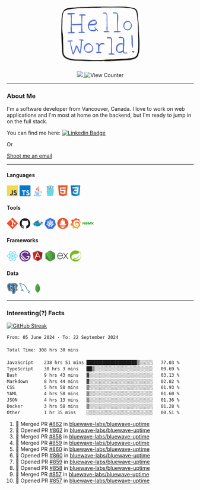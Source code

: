 <div align="center">
    <img src="./img/hello_world.webp" height="200px" width="">
    <div>
        <a href="https://www.linkedin.com/in/ajhollid">
            <img src="https://img.shields.io/badge/LinkedIn-blue"/>
        </a>
        <img src="https://komarev.com/ghpvc/?username=ajhollid&color=yellow" alt="View Counter">
    </div>
</div>

---

### About Me

I'm a software developer from Vancouver, Canada. I love to work on web applications and I'm most at home on the backend, but I'm ready to jump in on the full stack.

You can find me here: [![Linkedin Badge](https://img.shields.io/badge/-ajhollid-blue?style=flat&logo=Linkedin&logoColor=white)](https://www.linkedin.com/in/ajhollid)

Or

[Shoot me an email](mailto:ajhollid@gmail.com)

---

#### Languages

<div>
    <img src="./img/devicons/javascript-original.svg" width=30 height=30 alt="JavaScript">
    <img src="/img/devicons/typescript-original.svg" width=30 height=30 alt="TypeScript">
    <img src="./img/devicons/java-original.svg" width=30 height=30 alt="Java">
    <img src="./img/devicons/go-original.svg" width=30 height=30 alt="Golang">
    <img src="./img/devicons/html5-original.svg" width=30 height=30 alt="HTML 5">
    <img src="./img/devicons/css3-original.svg" width=30 height=30 alt="CSS 3">
</div>

#### Tools

<div>
    <img src="./img/devicons/git-original.svg" width=30 height=30 alt="Git">
    <img src="./img/devicons/github-original.svg" width=30 height=30 alt="Github">
    <img src="./img/devicons/docker-original.svg" width=30 
    height=30 alt="Docker">
    <img src="./img/devicons/kubernetes-original.svg" width=30 height=30 alt="K8">
    <img src="./img/devicons/prometheus-original.svg" width=30 height=30 alt="Prometheus">
    <img src="./img/devicons/grafana-original.svg" width=30 height=30 alt="Grafana">
    <img src="./img/devicons/nginx-original.svg" width=30 height=30 alt="Nginx">
</div>

#### Frameworks

<div>
    <img src="./img/devicons/react-original.svg" width=30 height=30 alt="React">
    <img src="./img/devicons/gatsby-original.svg" width=30 height=30 alt="Gatsby">
    <img src="./img/devicons/angularjs-original.svg" width=30 height=30 alt="AngularJS">
    <img src="./img/devicons/nodejs-original.svg" width=30 height=30 alt="NodeJS">
    <img src="./img/devicons/express-original.svg" width=30 height=30 alt="Express">
    <img src="./img/devicons/spring-original.svg" width=30 height=30 alt="Spring">
</div>

#### Data

<div>
    <img src="./img/devicons/postgresql-original.svg" width=30 height=30 alt="Postgresql">
    <img src="./img/devicons/mysql-original.svg" width=30 height=30 alt="Mysql">
    <img src="./img/devicons/mongodb-original.svg" width=30 height=30 alt="MongoDB">
</div>

---

### Interesting(?) Facts

[![GitHub Streak](http://github-readme-streak-stats.herokuapp.com?user=ajhollid)](https://git.io/streak-stats)

 <!--START_SECTION:waka-->

```txt
From: 05 June 2024 - To: 22 September 2024

Total Time: 308 hrs 30 mins

JavaScript    238 hrs 51 mins ███████████████████▒░░░░░   77.03 %
TypeScript    30 hrs 3 mins   ██▒░░░░░░░░░░░░░░░░░░░░░░   09.69 %
Bash          9 hrs 43 mins   ▓░░░░░░░░░░░░░░░░░░░░░░░░   03.13 %
Markdown      8 hrs 44 mins   ▓░░░░░░░░░░░░░░░░░░░░░░░░   02.82 %
CSS           5 hrs 58 mins   ▒░░░░░░░░░░░░░░░░░░░░░░░░   01.93 %
YAML          4 hrs 58 mins   ▒░░░░░░░░░░░░░░░░░░░░░░░░   01.60 %
JSON          4 hrs 13 mins   ▒░░░░░░░░░░░░░░░░░░░░░░░░   01.36 %
Docker        3 hrs 58 mins   ▒░░░░░░░░░░░░░░░░░░░░░░░░   01.28 %
Other         1 hr 35 mins    ░░░░░░░░░░░░░░░░░░░░░░░░░   00.51 %
```

<!--END_SECTION:waka-->


<!--START_SECTION:activity-->
1. 🎉 Merged PR [#862](https://github.com/bluewave-labs/bluewave-uptime/pull/862) in [bluewave-labs/bluewave-uptime](https://github.com/bluewave-labs/bluewave-uptime)
2. 💪 Opened PR [#862](https://github.com/bluewave-labs/bluewave-uptime/pull/862) in [bluewave-labs/bluewave-uptime](https://github.com/bluewave-labs/bluewave-uptime)
3. 🎉 Merged PR [#858](https://github.com/bluewave-labs/bluewave-uptime/pull/858) in [bluewave-labs/bluewave-uptime](https://github.com/bluewave-labs/bluewave-uptime)
4. 🎉 Merged PR [#859](https://github.com/bluewave-labs/bluewave-uptime/pull/859) in [bluewave-labs/bluewave-uptime](https://github.com/bluewave-labs/bluewave-uptime)
5. 🎉 Merged PR [#860](https://github.com/bluewave-labs/bluewave-uptime/pull/860) in [bluewave-labs/bluewave-uptime](https://github.com/bluewave-labs/bluewave-uptime)
6. 💪 Opened PR [#860](https://github.com/bluewave-labs/bluewave-uptime/pull/860) in [bluewave-labs/bluewave-uptime](https://github.com/bluewave-labs/bluewave-uptime)
7. 💪 Opened PR [#859](https://github.com/bluewave-labs/bluewave-uptime/pull/859) in [bluewave-labs/bluewave-uptime](https://github.com/bluewave-labs/bluewave-uptime)
8. 💪 Opened PR [#858](https://github.com/bluewave-labs/bluewave-uptime/pull/858) in [bluewave-labs/bluewave-uptime](https://github.com/bluewave-labs/bluewave-uptime)
9. 🎉 Merged PR [#857](https://github.com/bluewave-labs/bluewave-uptime/pull/857) in [bluewave-labs/bluewave-uptime](https://github.com/bluewave-labs/bluewave-uptime)
10. 💪 Opened PR [#857](https://github.com/bluewave-labs/bluewave-uptime/pull/857) in [bluewave-labs/bluewave-uptime](https://github.com/bluewave-labs/bluewave-uptime)
<!--END_SECTION:activity-->
